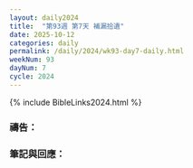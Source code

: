 ```yaml
---
layout: daily2024
title:  "第93週 第7天 補漏拾遺"
date: 2025-10-12
categories: daily
permalink: /daily/2024/wk93-day7-daily.html
weekNum: 93
dayNum: 7
cycle: 2024
---
```


{% include BibleLinks2024.html %}

### 禱告：

### 筆記與回應：
